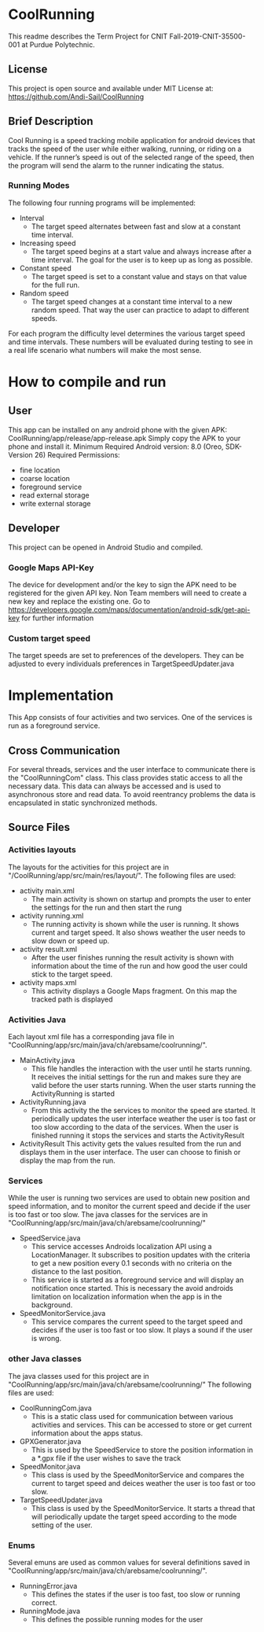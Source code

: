 # CoolRunning
This readme describes the Term Project for CNIT Fall-2019-CNIT-35500-001 at Purdue Polytechnic.

## License
This project is open source and available under MIT License at: https://github.com/Andi-Sail/CoolRunning

## Brief Description
Cool Running is a speed tracking mobile application for android devices that tracks the speed of the user while either walking, running, or riding on a vehicle. If the runner’s speed is out of the selected range of the speed, then the program will send the alarm to the runner indicating the status.

### Running Modes
The following four running programs will be implemented:
* Interval
  * The target speed alternates between fast and slow at a constant time interval.
* Increasing speed
  * The target speed begins at a start value and always increase after a time interval. The goal for the user is to keep up as long as possible.
* Constant speed
  * The target speed is set to a constant value and stays on that value for the full run.
* Random speed
  * The target speed changes at a constant time interval to a new random speed. That way the user can practice to adapt to different speeds.

For each program the difficulty level determines the various target speed and time intervals. These numbers will be evaluated during testing to see in a real life scenario what numbers will make the most sense.

# How to compile and run
## User
This app can be installed on any android phone with the given APK: CoolRunning/app/release/app-release.apk
Simply copy the APK to your phone and install it.
Minimum Required Android version: 8.0 (Oreo, SDK-Version 26)
Required Permissions:
* fine location
* coarse location
* foreground service
* read external storage
* write external storage

## Developer
This project can be opened in Android Studio and compiled.

### Google Maps API-Key
The device for development and/or the key to sign  the APK need to be registered for the given API key. Non Team members will need to create a new key and replace the existing one.
Go to https://developers.google.com/maps/documentation/android-sdk/get-api-key for further information

### Custom target speed
The target speeds are set to preferences of the developers. They can be adjusted to every individuals preferences in TargetSpeedUpdater.java

# Implementation
This App consists of four activities and two services. One of the services is run as a foreground service.

## Cross Communication
For several threads, services and the user interface to communicate there is the "CoolRunningCom" class. This class provides static access to all the necessary data. This data can always be accessed and is used to asynchronous store and read data. To avoid reentrancy problems the data is encapsulated in static synchronized methods.

## Source Files
### Activities layouts
The layouts for the activities for this project are in "/CoolRunning/app/src/main/res/layout/". 
The following files are used:
* activity main.xml
  * The main activity is shown on startup and prompts the user to enter the settings for the run and then start the rung
* activity running.xml
  * The running activity is shown while the user is running. It shows current and target speed. It also shows weather the user needs to slow down or speed up.
* activity result.xml
  * After the user finishes running the result activity is shown with information about the time of the run and how good the user could stick to the target speed.
* activity maps.xml
  * This activity displays a Google Maps fragment. On this map the tracked path is displayed

### Activities Java
Each layout xml file has a corresponding java file in "CoolRunning/app/src/main/java/ch/arebsame/coolrunning/".
* MainActivity.java
  * This file handles the interaction with the user until he starts running. It receives the initial settings for the run and makes sure they are valid before the user starts running. When the user starts running the ActivityRunning is started
* ActivityRunning.java
  * From this activity the the services to monitor the speed are started. It periodically updates the user interface weather the user is too fast or too slow according to the data of the services. When the user is finished running it stops the services and starts the ActivityResult
* ActivityResult
  This activity gets the values resulted from the run and displays them in the user interface. The user can choose to finish or display the map from the run.

### Services
While the user is running two services are used to obtain new position and speed information, and to monitor the current speed and decide if the user is too fast or too slow. The java classes for the services are in "CoolRunning/app/src/main/java/ch/arebsame/coolrunning/"
* SpeedService.java
  *  This service accesses Androids localization API using a LocationManager. It subscribes to position updates with the criteria to get a new position every 0.1 seconds with no criteria on the distance to the last position.
  * This service is started as a foreground service and will display an notification once started. This is necessary the avoid androids limitation on localization information when the app is in the background.
* SpeedMonitorService.java
  * This service compares the current speed to the target speed and decides if the user is too fast or too slow. It plays a sound if the user is wrong.

### other Java classes
The java classes used for this project are in "CoolRunning/app/src/main/java/ch/arebsame/coolrunning/"
The following files are used:
* CoolRunningCom.java
  * This is a static class used for communication between various activities and services. This can be accessed to store or get current information about the apps status.
* GPXGenerator.java
  * This is used by the SpeedService to store the position information in a *.gpx file if the user wishes to save the track
* SpeedMonitor.java
  * This class is used by the SpeedMonitorService and compares the current to target speed and deices weather the user is too fast or too slow.
* TargetSpeedUpdater.java
  * This class is used by the SpeedMonitorService. It starts a thread that will periodically update the target speed according to the mode setting of the user.

### Enums
Several emuns are used as common values for several definitions saved in "CoolRunning/app/src/main/java/ch/arebsame/coolrunning/".
* RunningError.java
  * This defines the states if the user is too fast, too slow or running correct.
* RunningMode.java
  * This defines the possible running modes for the user